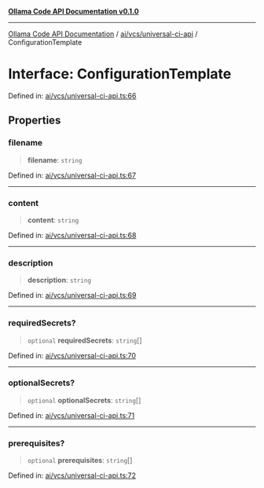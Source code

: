 [**Ollama Code API Documentation v0.1.0**](../../../../README.md)

***

[Ollama Code API Documentation](../../../../modules.md) / [ai/vcs/universal-ci-api](../README.md) / ConfigurationTemplate

# Interface: ConfigurationTemplate

Defined in: [ai/vcs/universal-ci-api.ts:66](https://github.com/erichchampion/ollama-code/blob/3ba5f33b3e9ed162574fb0c1b20bfa222984db0a/ollama-code/src/ai/vcs/universal-ci-api.ts#L66)

## Properties

### filename

> **filename**: `string`

Defined in: [ai/vcs/universal-ci-api.ts:67](https://github.com/erichchampion/ollama-code/blob/3ba5f33b3e9ed162574fb0c1b20bfa222984db0a/ollama-code/src/ai/vcs/universal-ci-api.ts#L67)

***

### content

> **content**: `string`

Defined in: [ai/vcs/universal-ci-api.ts:68](https://github.com/erichchampion/ollama-code/blob/3ba5f33b3e9ed162574fb0c1b20bfa222984db0a/ollama-code/src/ai/vcs/universal-ci-api.ts#L68)

***

### description

> **description**: `string`

Defined in: [ai/vcs/universal-ci-api.ts:69](https://github.com/erichchampion/ollama-code/blob/3ba5f33b3e9ed162574fb0c1b20bfa222984db0a/ollama-code/src/ai/vcs/universal-ci-api.ts#L69)

***

### requiredSecrets?

> `optional` **requiredSecrets**: `string`[]

Defined in: [ai/vcs/universal-ci-api.ts:70](https://github.com/erichchampion/ollama-code/blob/3ba5f33b3e9ed162574fb0c1b20bfa222984db0a/ollama-code/src/ai/vcs/universal-ci-api.ts#L70)

***

### optionalSecrets?

> `optional` **optionalSecrets**: `string`[]

Defined in: [ai/vcs/universal-ci-api.ts:71](https://github.com/erichchampion/ollama-code/blob/3ba5f33b3e9ed162574fb0c1b20bfa222984db0a/ollama-code/src/ai/vcs/universal-ci-api.ts#L71)

***

### prerequisites?

> `optional` **prerequisites**: `string`[]

Defined in: [ai/vcs/universal-ci-api.ts:72](https://github.com/erichchampion/ollama-code/blob/3ba5f33b3e9ed162574fb0c1b20bfa222984db0a/ollama-code/src/ai/vcs/universal-ci-api.ts#L72)
